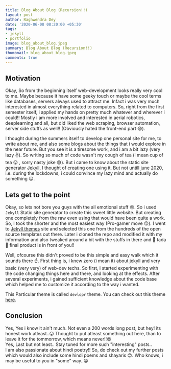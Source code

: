 ```yaml
---
title: Blog About Blog (Recursion!!)
layout: post
author: Raghwendra Dey
date: '2020-06-08 08:20:00 +05:30'
tags:
- jekyll
- portfolio
image: blog_about_blog.jpeg
summary: Blog About Blog (Recursion!!)
thumbnail: blog_about_blog.jpeg
comments: true
---
```


## Motivation

Okay, So from the beginning itself web-development looks really very cool to me. Maybe because it have some geeky touch or maybe the cool terms like databases, servers always used to attract me. Infact i was very much interested in almost everything related to computers. So, right from the first semester itself, i applied my hands on pretty much whatever and wherever i could!! Mostly i am more involved and interested in aerial robotics, deeplearning and all, but did liked the web scraping, browser automation, server side stuffs as well!! (Obviously hated the front-end part :sweat_smile:). <br>

I thought during the summers itself to develop one personal site for me, to write about me, and also some blogs about the things that i would explore in the near future. But you see it is a tiresome work, and i am a bit lazy (very lazy :v:). So writing so much of code wasn't my cough of tea (i mean cup of tea :stuck_out_tongue: , sorry nasty joke :sweat_smile:). But i came to know about the static site generator [Jekyll](https://jekyllrb.com/), I thought of creating one using it. But not untill june 2020, i.e. during the lockdowns, i could convince my lazy mind and actually do something :stuck_out_tongue:.

## Lets get to the point

Okay, so lets not bore you guys with the all emotional stuff :stuck_out_tongue:. So i used `Jekyll` Static site generator to create this sweet little website. But creating one completely from the raw even using that would have been quite a work. So, I took the shorter and the most easiest way (Pro-gamer move :stuck_out_tongue_winking_eye:). I went to [Jekyll themes](http://jekyllthemes.org/) site and selected this one from the hundreds of the open source templates out there. Later i cloned the repo and modified it with my information and also tweaked around a bit with the stuffs in there and :tada: tada :tada: final product is in front of you!!<br>

Well, ofcourse this didn't proved to be this simple and easy walk which it sounds there :point_up:. First thing is, i knew zero (i mean it) about jekyll and very basic (very very) of web-dev techs. So first, i started experimenting with the code changing things here and there, and looking at the effects. After several experiments, i gained sufficient knowledge about the code base which helped me to customize it according to the way i wanted.<br>

This Particular theme is called `devlopr` theme. You can check out this theme [here](https://github.com/sujaykundu777/devlopr-jekyll/).

## Conclusion

Yes, Yes i know it ain't much. Not even a 200 words long post, but hey! its honest work atleast..:stuck_out_tongue: Thought to put atleast something out here, than to leave it for the tommorrow, which means never!!:satisfied:<br>
Yes, Last but not least.. Stay tuned for more such "interesting" posts..<br>
I am also passionate about hindi poetry!! So, do check out my further posts which would also include some hindi poems and shayaris :blush:. Who knows, i may be useful to you in "some" way..:grin: